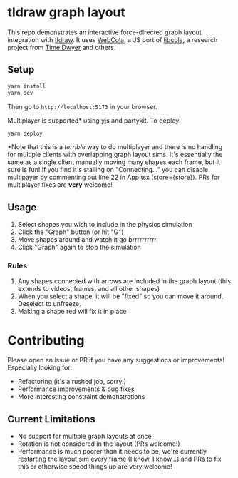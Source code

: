 # tldraw graph layout
This repo demonstrates an interactive force-directed graph layout integration with [tldraw](https://github.com/tldraw/tldraw). It uses [WebCola](https://ialab.it.monash.edu/webcola/), a JS port of [libcola](http://www.adaptagrams.org), a research project from [Time Dwyer](https://ialab.it.monash.edu/~dwyer/) and others.


## Setup
```bash
yarn install
yarn dev
```
Then go to `http://localhost:5173` in your browser.

Multiplayer is supported* using yjs and partykit. To deploy:
```bash
yarn deploy
```

*Note that this is a _terrible_ way to do multiplayer and there is no handling for multiple clients with overlapping graph layout sims. It's essentially the same as a single client manually moving many shapes each frame, but it sure is fun! If you find it's stalling on "Connecting..." you can disable multipayer by commenting out line 22 in App.tsx (store={store}). PRs for multiplayer fixes are **very** welcome!

## Usage
1. Select shapes you wish to include in the physics simulation
2. Click the "Graph" button (or hit "G")
3. Move shapes around and watch it go brrrrrrrrrr
4. Click "Graph" again to stop the simulation

### Rules
1. Any shapes connected with arrows are included in the graph layout (this extends to videos, frames, and all other shapes)
2. When you select a shape, it will be "fixed" so you can move it around. Deselect to unfreeze.
3. Making a shape red will fix it in place

# Contributing
Please open an issue or PR if you have any suggestions or improvements! Especially looking for:
- Refactoring (it's a rushed job, sorry!)
- Performance improvements & bug fixes
- More interesting constraint demonstrations

## Current Limitations
- No support for multiple graph layouts at once
- Rotation is not considered in the layout (PRs welcome!)
- Performance is much poorer than it needs to be, we're currently restarting the layout sim every frame (I know, I know...) and PRs to fix this or otherwise speed things up are very welcome!